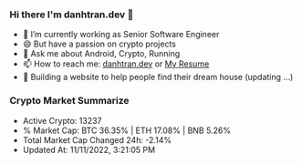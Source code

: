 ### Hi there I'm danhtran.dev 👋

- 🔭 I’m currently working as Senior Software Engineer
- 😄 But have a passion on crypto projects
- 💬 Ask me about Android, Crypto, Running 
- 📫 How to reach me: <a href="https://danhtran.dev" target="_blank">danhtran.dev</a> or <a href="Dan-Resume.pdf" target="_blank">My Resume</a>
- 🌱 Building a website to help people find their dream house (updating ...)

### Crypto Market Summarize
- Active Crypto: 13237
- % Market Cap: BTC 36.35% | ETH 17.08% | BNB 5.26%
- Total Market Cap Changed 24h: -2.14%
- Updated At: 11/11/2022, 3:21:05 PM
